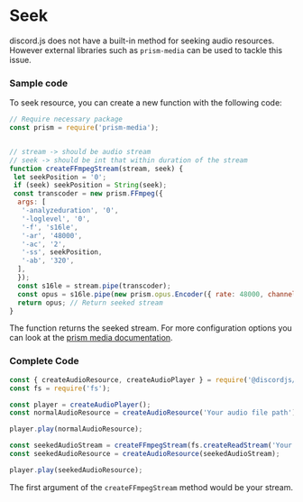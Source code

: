 # Seek

discord.js does not have a built-in method for seeking audio resources. However external libraries such as `prism-media` can be used to tackle this issue.

### Sample code 

To seek resource, you can create a new function with  the following code:

```js
// Require necessary package
const prism = require('prism-media');


// stream -> should be audio stream
// seek -> should be int that within duration of the stream
function createFFmpegStream(stream, seek) {
 let seekPosition = '0';
 if (seek) seekPosition = String(seek);
 const transcoder = new prism.FFmpeg({
  args: [
   '-analyzeduration', '0',
   '-loglevel', '0',
   '-f', 's16le',
   '-ar', '48000',
   '-ac', '2',
   '-ss', seekPosition,
   '-ab', '320',
  ],
  });
  const s16le = stream.pipe(transcoder);
  const opus = s16le.pipe(new prism.opus.Encoder({ rate: 48000, channels: 2, frameSize: 960 }));
  return opus; // Return seeked stream
}
```
The function returns the seeked stream. For more configuration options you can look at the [prism media documentation](https://amishshah.github.io/prism-media/).

### Complete Code

```js
const { createAudioResource, createAudioPlayer } = require('@discordjs/voice');
const fs = require('fs');

const player = createAudioPlayer();
const normalAudioResource = createAudioResource('Your audio file path');

player.play(normalAudioResource);

const seekedAudioStream = createFFmpegStream(fs.createReadStream('Your audio file path'), 10); // Seek to 10s
const seekedAudioResource = createAudioResource(seekedAudioStream);

player.play(seekedAudioResource);
```

The first argument of the `createFFmpegStream` method would be your stream.
